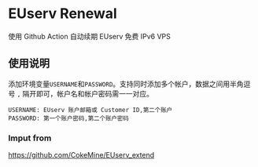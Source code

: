 # EUserv Renewal
使用 Github Action 自动续期 EUserv 免费 IPv6 VPS   

## 使用说明

添加环境变量`USERNAME`和`PASSWORD`。支持同时添加多个帐户，数据之间用半角逗号 `,` 隔开即可，帐户名和帐户密码需一一对应。

```
USERNAME: EUserv 账户邮箱或 Customer ID,第二个账户
PASSWORD: 第一个账户密码,第二个账户密码
```
### Imput from
https://github.com/CokeMine/EUserv_extend
